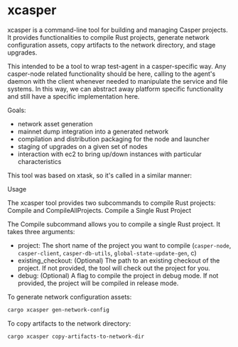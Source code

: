 # xcasper

xcasper is a command-line tool for building and managing Casper projects. It provides functionalities to compile Rust projects, generate network configuration assets, copy artifacts to the network directory, and stage upgrades.

This intended to be a tool to wrap test-agent in a casper-specific way. Any casper-node related functionality should be here, calling to the agent's daemon with the client whenever needed to manipulate the service and file systems. In this way, we can abstract away platform specific functionality and still have a specific implementation here.

Goals:

- network asset generation
- mainnet dump integration into a generated network
- compilation and distribution packaging for the node and launcher
- staging of upgrades on a given set of nodes
- interaction with ec2 to bring up/down instances with particular characteristics 

This tool was based on xtask, so it's called in a similar manner:

Usage

The xcasper tool provides two subcommands to compile Rust projects: Compile and CompileAllProjects.
Compile a Single Rust Project

The Compile subcommand allows you to compile a single Rust project. It takes three arguments:

- project: The short name of the project you want to compile (`casper-node`, `casper-client`, `casper-db-utils`, `global-state-update-gen`, c)
- existing_checkout: (Optional) The path to an existing checkout of the project. If not provided, the tool will check out the project for you.
- debug: (Optional) A flag to compile the project in debug mode. If not provided, the project will be compiled in release mode.


To generate network configuration assets:

```bash
cargo xcasper gen-network-config
```
To copy artifacts to the network directory:

```bash
cargo xcasper copy-artifacts-to-network-dir
```
